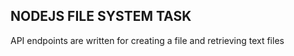 <h2>NODEJS FILE SYSTEM TASK</h2>
<p>API endpoints are written for creating a file and retrieving text files</p>
